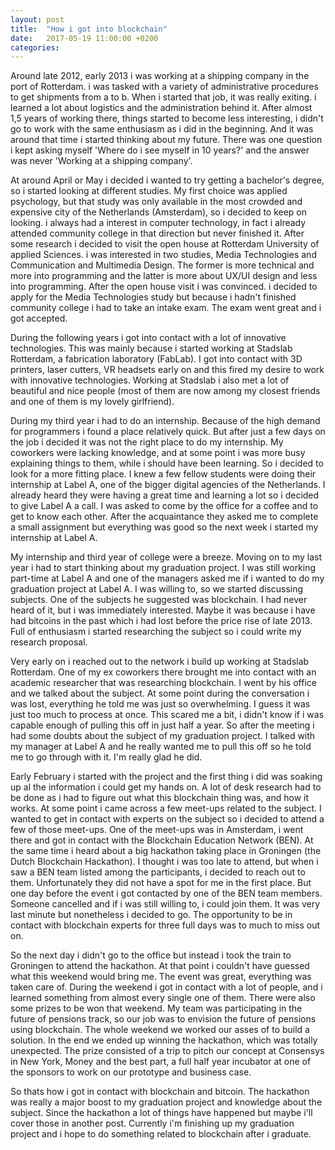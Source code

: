 ```yaml
---
layout: post
title:  "How i got into blockchain"
date:   2017-05-19 11:00:00 +0200
categories:
---
```

Around late 2012, early 2013 i was working at a shipping company in the port of Rotterdam. i was tasked with a variety of administrative procedures to get shipments from a to b. When i started that job, it was really exiting. i learned a lot about logistics and the administration behind it. After almost 1,5 years of working there, things started to become less interesting, i didn't go to work with the same enthusiasm as i did in the beginning. And it was around that time i started thinking about my future. There was one question i kept asking myself 'Where do i see myself in 10 years?' and the answer was never 'Working at a shipping company'.

At around April or May i decided i wanted to try getting a bachelor's degree, so i started looking at different studies. My first choice was applied psychology, but that study was only available in the most crowded and expensive city of the Netherlands (Amsterdam), so i decided to keep on looking. i always had a interest in computer technology, in fact i already attended community college in that direction but never finished it. After some research i decided to visit the open house at Rotterdam University of applied Sciences. i was interested in two studies, Media Technologies and Communication and Multimedia Design. The former is more technical and more into programming and the latter is more about UX/UI design and less into programming. After the open house visit i was convinced. i decided to apply for the Media Technologies study but because i hadn't finished community college i had to take an intake exam. The exam went great and i got accepted.

During the following years i got into contact with a lot of innovative technologies. This was mainly because i started working at Stadslab Rotterdam, a fabrication laboratory (FabLab). I got into contact with 3D printers, laser cutters, VR headsets early on and this fired my desire to work with innovative technologies. Working at Stadslab i also met a lot of beautiful and nice people (most of them are now among my closest friends and one of them is my lovely girlfriend).

During my third year i had to do an internship. Because of the high demand for programmers i found a place relatively quick. But after just a few days on the job i decided it was not the right place to do my internship. My coworkers were lacking knowledge, and at some point i was more busy explaining things to them, while i should have been learning. So i decided to look for a more fitting place. I knew a few fellow students were doing their internship at Label A, one of the bigger digital agencies of the Netherlands. I already heard they were having a great time and learning a lot so i decided to give Label A a call. I was asked to come by the office for a coffee and to get to know each other. After the acquaintance they asked me to complete a small assignment but everything was good so the next week i started my internship at Label A.

My internship and third year of college were a breeze. Moving on to my last year i had to start thinking about my graduation project. I was still working part-time at Label A and one of the managers asked me if i wanted to do my graduation project at Label A. I was willing to, so we started discussing subjects. One of the subjects he suggested was blockchain. I had never heard of it, but i was immediately interested. Maybe it was because i have had bitcoins in the past which i had lost before the price rise of late 2013. Full of enthusiasm i started researching the subject so i could write my research proposal.

Very early on i reached out to the network i build up working at Stadslab Rotterdam. One of my ex coworkers there brought me into contact with an academic researcher that was researching blockchain. I went by his office and we talked about the subject. At some point during the conversation i was lost, everything he told me was just so overwhelming. I guess it was just too much to process at once. This scared me a bit, i didn't know if i was capable enough of pulling this off in just half a year. So after the meeting i had some doubts about the subject of my graduation project. I talked with my manager at Label A and he really wanted me to pull this off so he told me to go through with it. I'm really glad he did.

Early February i started with the project and the first thing i did was soaking up al the information i could get my hands on. A lot of desk research had to be done as i had to figure out what this blockchain thing was, and how it works. At some point i came across a few meet-ups related to the subject. I wanted to get in contact with experts on the subject so i decided to attend a few of those meet-ups. One of the meet-ups was in Amsterdam, i went there and got in contact with the Blockchain Education Network (BEN). At the same time i heard about a big hackathon taking place in Groningen (the Dutch Blockchain Hackathon). I thought i was too late to attend, but when i saw a BEN team listed among the participants, i decided to reach out to them. Unfortunately they did not have a spot for me in the first place. But one day before the event i got contacted by one of the BEN team members. Someone cancelled and if i was still willing to, i could join them. It was very last minute but nonetheless i decided to go. The opportunity to be in contact with blockchain experts for three full days was to much to miss out on.

So the next day i didn't go to the office but instead i took the train to Groningen to attend the hackathon. At that point i couldn't have guessed what this weekend would bring me. The event was great, everything was taken care of. During the weekend i got in contact with a lot of people, and i learned something from almost every single one of them. There were also some prizes to be won that weekend. My team was participating in the future of pensions track, so our job was to envision the future of pensions using blockchain. The whole weekend we worked our asses of to build a solution. In the end we ended up winning the hackathon, which was totally unexpected. The prize consisted of a trip to pitch our concept at Consensys in New York, Money and the best part, a full half year incubator at one of the sponsors to work on our prototype and business case.

So thats how i got in contact with blockchain and bitcoin. The hackathon was really a major boost to my graduation project and knowledge about the subject. Since the hackathon a lot of things have happened but maybe i'll cover those in another post. Currently i'm finishing up my graduation project and i hope to do something related to blockchain after i graduate.
